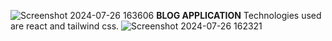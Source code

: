 ![Screenshot 2024-07-26 163606](https://github.com/user-attachments/assets/b4b6b714-bdc3-496a-a02a-3e41c2c36198)
**BLOG APPLICATION**
Technologies used are react and tailwind css. 
![Screenshot 2024-07-26 162321](https://github.com/user-attachments/assets/16fc56e8-91be-43ec-9432-97a709d991ab)
